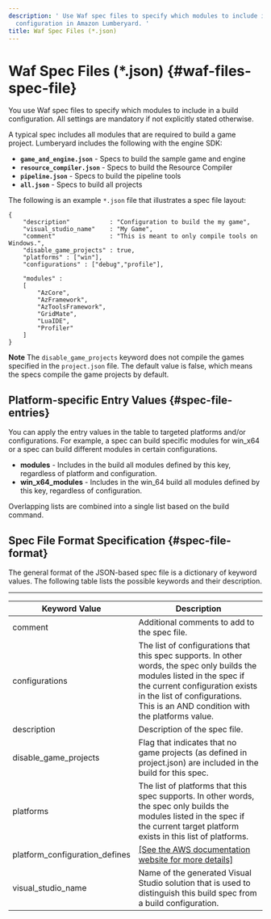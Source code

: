 ```yaml
---
description: ' Use Waf spec files to specify which modules to include in your build
  configuration in Amazon Lumberyard. '
title: Waf Spec Files (*.json)
---
```

# Waf Spec Files \(\*\.json\) {#waf-files-spec-file}

You use Waf spec files to specify which modules to include in a build configuration\. All settings are mandatory if not explicitly stated otherwise\.

A typical spec includes all modules that are required to build a game project\. Lumberyard includes the following with the engine SDK:
+ **`game_and_engine.json`** - Specs to build the sample game and engine
+ **`resource_compiler.json`** - Specs to build the Resource Compiler
+ **`pipeline.json`** - Specs to build the pipeline tools
+ **`all.json`** - Specs to build all projects

The following is an example `*.json` file that illustrates a spec file layout:

```
{
    "description"           : "Configuration to build the my game",
    "visual_studio_name"    : "My Game",
    "comment"               : "This is meant to only compile tools on Windows.",
    "disable_game_projects" : true,
    "platforms" : ["win"],
    "configurations" : ["debug","profile"],

    "modules" :
    [
        "AzCore",
        "AzFramework",
        "AzToolsFramework",
        "GridMate",
        "LuaIDE",
        "Profiler"
    ]
}
```

**Note**
The `disable_game_projects` keyword does not compile the games specified in the `project.json` file\. The default value is false, which means the specs compile the game projects by default\.

## Platform\-specific Entry Values {#spec-file-entries}

You can apply the entry values in the table to targeted platforms and/or configurations\. For example, a spec can build specific modules for win\_x64 or a spec can build different modules in certain configurations\.
+ **modules** - Includes in the build all modules defined by this key, regardless of platform and configuration\.
+ **win\_x64\_modules** - Includes in the win\_64 build all modules defined by this key, regardless of configuration\.

Overlapping lists are combined into a single list based on the build command\.

## Spec File Format Specification {#spec-file-format}

The general format of the JSON\-based spec file is a dictionary of keyword values\. The following table lists the possible keywords and their description\.


****

| Keyword Value | Description |
| --- | --- |
| comment | Additional comments to add to the spec file\. |
| configurations | The list of configurations that this spec supports\. In other words, the spec only builds the modules listed in the spec if the current configuration exists in the list of configurations\. This is an AND condition with the platforms value\. |
| description | Description of the spec file\. |
| disable\_game\_projects | Flag that indicates that no game projects \(as defined in project\.json\) are included in the build for this spec\. |
| platforms | The list of platforms that this spec supports\. In other words, the spec only builds the modules listed in the spec if the current target platform exists in this list of platforms\. |
| platform\_configuration\_defines | [\[See the AWS documentation website for more details\]](/docs/userguide/waf/files-spec-file) |
| visual\_studio\_name | Name of the generated Visual Studio solution that is used to distinguish this build spec from a build configuration\. |